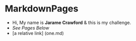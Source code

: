 # MarkdownPages
- Hi, My name is **Jarame Crawford** & this is my challenge.
- _See Pages Below_
- [a relative link] (one.md)
